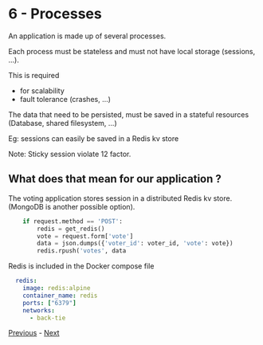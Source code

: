 # 6 - Processes

An application is made up of several processes.

Each process must be stateless and must not have local storage (sessions, ...).

This is required
* for scalability
* fault tolerance (crashes, ...)

The data that need to be persisted, must be saved in a stateful resources (Database, shared filesystem, ...)

Eg: sessions can easily be saved in a Redis kv store

Note: Sticky session violate 12 factor.

## What does that mean for our application ?

The voting application stores session in a distributed Redis kv store. (MongoDB is another possible option).


```python
    if request.method == 'POST':
        redis = get_redis()
        vote = request.form['vote']
        data = json.dumps({'voter_id': voter_id, 'vote': vote})
        redis.rpush('votes', data
```

Redis is included in the Docker compose file

```yaml
  redis:
    image: redis:alpine
    container_name: redis
    ports: ["6379"]
    networks:
      - back-tie
```

[Previous](05_build_ship_run.md) - [Next](07_port_binding.md)
